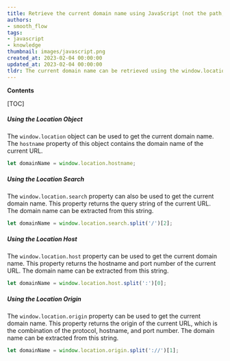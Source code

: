 ```yaml
---
title: Retrieve the current domain name using JavaScript (not the path, etc.)
authors:
- smooth_flow
tags:
- javascript
- knowledge
thumbnail: images/javascript.png
created_at: 2023-02-04 00:00:00
updated_at: 2023-02-04 00:00:00
tldr: The current domain name can be retrieved using the window.location.hostname property.
---
```


**Contents**

[TOC]

##### Using the Location Object

The `window.location` object can be used to get the current domain name. The `hostname` property of this object contains the domain name of the current URL.

```javascript
let domainName = window.location.hostname;
```

##### Using the Location Search

The `window.location.search` property can also be used to get the current domain name. This property returns the query string of the current URL. The domain name can be extracted from this string.

```javascript
let domainName = window.location.search.split('/')[2];
```

##### Using the Location Host

The `window.location.host` property can be used to get the current domain name. This property returns the hostname and port number of the current URL. The domain name can be extracted from this string.

```javascript
let domainName = window.location.host.split(':')[0];
```

##### Using the Location Origin

The `window.location.origin` property can be used to get the current domain name. This property returns the origin of the current URL, which is the combination of the protocol, hostname, and port number. The domain name can be extracted from this string.

```javascript
let domainName = window.location.origin.split('://')[1];
```
